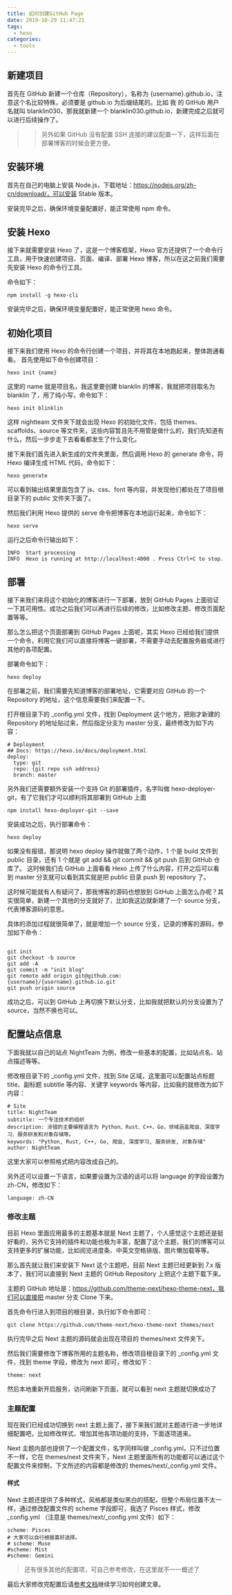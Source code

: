 ```yaml
---
title: 如何创建GitHub Page
date: 2019-10-29 11:47:21
tags:
  - hexo
categories:
  - tools
---
```


## 新建项目

首先在 GitHub 新建一个仓库（Repository），名称为 {username}.github.io，注意这个名比较特殊，必须要是 github.io 为后缀结尾的。比如 我 的 GitHub 用户名就叫 blanklin030，那我就新建一个 blanklin030.github.io，新建完成之后就可以进行后续操作了。

> > 另外如果 GitHub 没有配置 SSH 连接的建议配置一下，这样后面在部署博客的时候会更方便。

## 安装环境

首先在自己的电脑上安装 Node.js，下载地址：https://nodejs.org/zh-cn/download/，可以安装 Stable 版本。

安装完毕之后，确保环境变量配置好，能正常使用 npm 命令。

## 安装 Hexo

接下来就需要安装 Hexo 了，这是一个博客框架，Hexo 官方还提供了一个命令行工具，用于快速创建项目、页面、编译、部署 Hexo 博客，所以在这之前我们需要先安装 Hexo 的命令行工具。

命令如下：

```
npm install -g hexo-cli
```

安装完毕之后，确保环境变量配置好，能正常使用 hexo 命令。

## 初始化项目

接下来我们使用 Hexo 的命令行创建一个项目，并将其在本地跑起来，整体跑通看看。
首先使用如下命令创建项目：

```
hexo init {name}
```

这里的 name 就是项目名，我这里要创建 blanklin 的博客，我就把项目取名为 blanklin 了，用了纯小写，命令如下：

```
hexo init blinklin
```

这样 nightteam 文件夹下就会出现 Hexo 的初始化文件，包括 themes、scaffolds、source 等文件夹，这些内容暂且先不用管是做什么的，我们先知道有什么，然后一步步走下去看看都发生了什么变化。

接下来我们首先进入新生成的文件夹里面，然后调用 Hexo 的 generate 命令，将 Hexo 编译生成 HTML 代码，命令如下：

```
hexo generate
```

可以看到输出结果里面包含了 js、css、font 等内容，并发现他们都处在了项目根目录下的 public 文件夹下面了。

然后我们利用 Hexo 提供的 serve 命令把博客在本地运行起来，命令如下：

```
hexo serve
```

运行之后命令行输出如下：

```
INFO  Start processing
INFO  Hexo is running at http://localhost:4000 . Press Ctrl+C to stop.
```

## 部署

接下来我们来将这个初始化的博客进行一下部署，放到 GitHub Pages 上面验证一下其可用性。成功之后我们可以再进行后续的修改，比如修改主题、修改页面配置等等。

那么怎么把这个页面部署到 GitHub Pages 上面呢，其实 Hexo 已经给我们提供一个命令，利用它我们可以直接将博客一键部署，不需要手动去配置服务器或进行其他的各项配置。

部署命令如下：

```
hexo deploy
```

在部署之前，我们需要先知道博客的部署地址，它需要对应 GitHub 的一个 Repository 的地址，这个信息需要我们来配置一下。

打开根目录下的 \_config.yml 文件，找到 Deployment 这个地方，把刚才新建的 Repository 的地址贴过来，然后指定分支为 master 分支，最终修改为如下内容：

```
# Deployment
## Docs: https://hexo.io/docs/deployment.html
deploy:
  type: git
  repo: {git repo ssh address}
  branch: master
```

另外我们还需要额外安装一个支持 Git 的部署插件，名字叫做 hexo-deployer-git，有了它我们才可以顺利将其部署到 GitHub 上面

```
npm install hexo-deployer-git --save
```

安装成功之后，执行部署命令：

```
hexo deploy
```

如果没有报错，那说明 hexo deploy 操作就做了两个动作，1 个是 build 文件到 public 目录，还有 1 个就是 git add && git commit && git push 后到 GitHub 仓库了。
这时候我们去 GitHub 上面看看 Hexo 上传了什么内容，打开之后可以看到 master 分支就可以看到其实就是把 public 目录 push 到 repository 了。

这时候可能就有人有疑问了，那我博客的源码也想放到 GitHub 上面怎么办呢？其实很简单，新建一个其他的分支就好了，比如我这边就新建了一个 source 分支，代表博客源码的意思。

具体的添加过程就很简单了，就是增加一个 source 分支，记录的博客的源码，参加如下命令：

```

git init
git checkout -b source
git add -A
git commit -m "init blog"
git remote add origin git@github.com:{username}/{username}.github.io.git
git push origin source
```

成功之后，可以到 GitHub 上再切换下默认分支，比如我就把默认的分支设置为了 source，当然不换也可以。

## 配置站点信息

下面我就以自己的站点 NightTeam 为例，修改一些基本的配置，比如站点名、站点描述等等。

修改根目录下的 \_config.yml 文件，找到 Site 区域，这里面可以配置站点标题 title、副标题 subtitle 等内容、关键字 keywords 等内容，比如我的就修改为如下内容：

```
# Site
title: NightTeam
subtitle: 一个专注技术的组织
description: 涉猎的主要编程语言为 Python、Rust、C++、Go，领域涵盖爬虫、深度学习、服务研发和对象存储等。
keywords: "Python, Rust, C++, Go, 爬虫, 深度学习, 服务研发, 对象存储"
author: NightTeam
```

这里大家可以参照格式把内容改成自己的。

另外还可以设置一下语言，如果要设置为汉语的话可以将 language 的字段设置为 zh-CN，修改如下：

```
language: zh-CN
```

### 修改主题

目前 Hexo 里面应用最多的主题基本就是 Next 主题了，个人感觉这个主题还是挺好看的，另外它支持的插件和功能也极为丰富，配置了这个主题，我们的博客可以支持更多的扩展功能，比如阅览进度条、中英文空格排版、图片懒加载等等。

那么首先就让我们来安装下 Next 这个主题吧，目前 Next 主题已经更新到 7.x 版本了，我们可以直接到 Next 主题的 GitHub Repository 上把这个主题下载下来。

主题的 GitHub 地址是：https://github.com/theme-next/hexo-theme-next，我们可以直接把 master 分支 Clone 下来。

首先命令行进入到项目的根目录，执行如下命令即可：

```
git clone https://github.com/theme-next/hexo-theme-next themes/next
```

执行完毕之后 Next 主题的源码就会出现在项目的 themes/next 文件夹下。

然后我们需要修改下博客所用的主题名称，修改项目根目录下的 \_config.yml 文件，找到 theme 字段，修改为 next 即可，修改如下：

```
theme: next
```

然后本地重新开启服务，访问刷新下页面，就可以看到 next 主题就切换成功了

### 主题配置

现在我们已经成功切换到 next 主题上面了，接下来我们就对主题进行进一步地详细配置吧，比如修改样式、增加其他各项功能的支持，下面逐项道来。

Next 主题内部也提供了一个配置文件，名字同样叫做 \_config.yml，只不过位置不一样，它在 themes/next 文件夹下，Next 主题里面所有的功能都可以通过这个配置文件来控制，下文所述的内容都是修改的 themes/next/\_config.yml 文件。

#### 样式

Next 主题还提供了多种样式，风格都是类似黑白的搭配，但整个布局位置不太一样，通过修改配置文件的 scheme 字段即可，我选了 Pisces 样式，修改 \_config.yml （注意是 themes/next/\_config.yml 文件）如下：

```
scheme: Pisces
# 大家可以自行根据喜好选择。
# scheme: Muse
#scheme: Mist
#scheme: Gemini
```

> 还有很多其他的配置项，可自己参考修改，在这里就不一一概述了

最后大家修改完配置后请[参考文档](https://blanklin030.github.io/2019/10/29/write-article/)继续学习如何创建文章。
